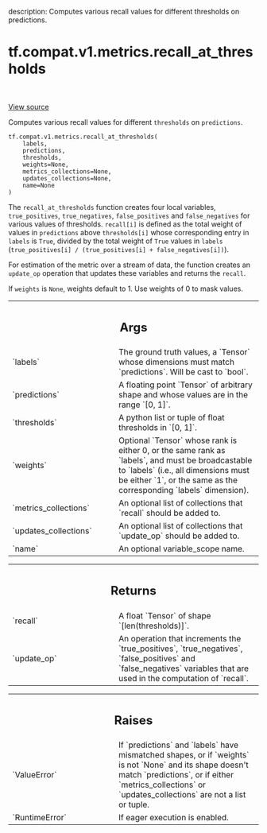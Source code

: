 description: Computes various recall values for different thresholds on predictions.

<div itemscope itemtype="http://developers.google.com/ReferenceObject">
<meta itemprop="name" content="tf.compat.v1.metrics.recall_at_thresholds" />
<meta itemprop="path" content="Stable" />
</div>

# tf.compat.v1.metrics.recall_at_thresholds

<!-- Insert buttons and diff -->

<table class="tfo-notebook-buttons tfo-api nocontent" align="left">

</table>

<a target="_blank" class="external" href="/code/stable/tensorflow/python/ops/metrics_impl.py">View source</a>



Computes various recall values for different `thresholds` on `predictions`.

<pre class="devsite-click-to-copy prettyprint lang-py tfo-signature-link">
<code>tf.compat.v1.metrics.recall_at_thresholds(
    labels,
    predictions,
    thresholds,
    weights=None,
    metrics_collections=None,
    updates_collections=None,
    name=None
)
</code></pre>



<!-- Placeholder for "Used in" -->

The `recall_at_thresholds` function creates four local variables,
`true_positives`, `true_negatives`, `false_positives` and `false_negatives`
for various values of thresholds. `recall[i]` is defined as the total weight
of values in `predictions` above `thresholds[i]` whose corresponding entry in
`labels` is `True`, divided by the total weight of `True` values in `labels`
(`true_positives[i] / (true_positives[i] + false_negatives[i])`).

For estimation of the metric over a stream of data, the function creates an
`update_op` operation that updates these variables and returns the `recall`.

If `weights` is `None`, weights default to 1. Use weights of 0 to mask values.

<!-- Tabular view -->
 <table class="responsive fixed orange">
<colgroup><col width="214px"><col></colgroup>
<tr><th colspan="2"><h2 class="add-link">Args</h2></th></tr>

<tr>
<td>
`labels`
</td>
<td>
The ground truth values, a `Tensor` whose dimensions must match
`predictions`. Will be cast to `bool`.
</td>
</tr><tr>
<td>
`predictions`
</td>
<td>
A floating point `Tensor` of arbitrary shape and whose values
are in the range `[0, 1]`.
</td>
</tr><tr>
<td>
`thresholds`
</td>
<td>
A python list or tuple of float thresholds in `[0, 1]`.
</td>
</tr><tr>
<td>
`weights`
</td>
<td>
Optional `Tensor` whose rank is either 0, or the same rank as
`labels`, and must be broadcastable to `labels` (i.e., all dimensions must
be either `1`, or the same as the corresponding `labels` dimension).
</td>
</tr><tr>
<td>
`metrics_collections`
</td>
<td>
An optional list of collections that `recall` should be
added to.
</td>
</tr><tr>
<td>
`updates_collections`
</td>
<td>
An optional list of collections that `update_op` should
be added to.
</td>
</tr><tr>
<td>
`name`
</td>
<td>
An optional variable_scope name.
</td>
</tr>
</table>



<!-- Tabular view -->
 <table class="responsive fixed orange">
<colgroup><col width="214px"><col></colgroup>
<tr><th colspan="2"><h2 class="add-link">Returns</h2></th></tr>

<tr>
<td>
`recall`
</td>
<td>
A float `Tensor` of shape `[len(thresholds)]`.
</td>
</tr><tr>
<td>
`update_op`
</td>
<td>
An operation that increments the `true_positives`,
`true_negatives`, `false_positives` and `false_negatives` variables that
are used in the computation of `recall`.
</td>
</tr>
</table>



<!-- Tabular view -->
 <table class="responsive fixed orange">
<colgroup><col width="214px"><col></colgroup>
<tr><th colspan="2"><h2 class="add-link">Raises</h2></th></tr>

<tr>
<td>
`ValueError`
</td>
<td>
If `predictions` and `labels` have mismatched shapes, or if
`weights` is not `None` and its shape doesn't match `predictions`, or if
either `metrics_collections` or `updates_collections` are not a list or
tuple.
</td>
</tr><tr>
<td>
`RuntimeError`
</td>
<td>
If eager execution is enabled.
</td>
</tr>
</table>

